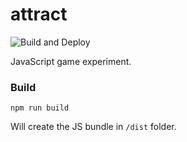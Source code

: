 # attract

![Build and Deploy](https://github.com/exiam/attract/workflows/Build%20and%20Deploy/badge.svg)

JavaScript game experiment.

### Build

```
npm run build
```

Will create the JS bundle in `/dist` folder.
